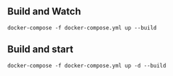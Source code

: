 ## Build and Watch
```
docker-compose -f docker-compose.yml up --build
```

## Build and start
```
docker-compose -f docker-compose.yml up -d --build
```
